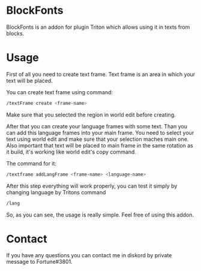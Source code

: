 # BlockFonts
BlockFonts is an addon for plugin Triton which allows using it in texts from blocks.

# Usage
First of all you need to create text frame. Text frame is an area in which your text will be placed. 

You can create text frame using command:
```sh
/textFrame create <frame-name>
```

Make sure that you selected the region in world edit before creating.

After that you can create your language frames with some text. Than you can add this language frames into your main frame. You need to select your text using world edit and make sure that your selection maches main one. Also important that text will be placed to main frame in the same rotation as it build, it's working like world edit's copy command.

The command for it:
```sh
/textframe addLangFrame <frame-name> <language-name>
```

After this step everything will work properly, you can test it simply by changing language by Tritons command
```sh
/lang
```

So, as you can see, the usage is really simple. Feel free of using this addon.

# Contact
If you have any questions you can contact me in diskord by private message to
Fortune#3801.
